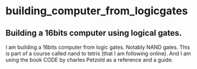 # building_computer_from_logicgates
## Building a 16bits computer using logical gates. 
I am building a 16bits computer from logic gates. Notably NAND gates.
This is part of a course called nand to tetris (that I am following online).
And I am using the book CODE by charles Petzold as a reference and a guide. 
